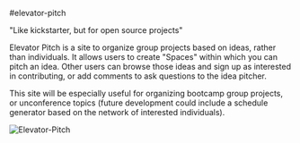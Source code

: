 #elevator-pitch


"Like kickstarter, but for open source projects"

Elevator Pitch is a site to organize group projects based on ideas, rather than individuals. It allows users to create "Spaces" within which you can pitch an idea. Other users can browse those ideas and sign up as interested in contributing, or add comments to ask questions to the idea pitcher.

This site will be especially useful for organizing bootcamp group projects, or unconference topics (future development could include a schedule generator based on the network of interested individuals).

![Elevator-Pitch](https://user-images.githubusercontent.com/92805933/156244299-a718282f-cbf1-4f4a-9e2b-6170c4bdf8f1.PNG)